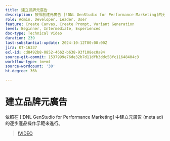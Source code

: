 ```yaml
---
title: 建立品牌元廣告
description: 按照創建元廣告 [!DNL GenStudio for Performance Marketing]的分步產品演練進行作。
role: Admin, Developer, Leader, User
feature: Create Canvas, Create Prompt, Variant Generation
level: Beginner, Intermediate, Experienced
doc-type: Technical Video
duration: 239
last-substantial-update: 2024-10-12T00:00:00Z
jira: KT-16337
exl-id: cd8492b8-0852-46b2-b638-93f108ec0a84
source-git-commit: 1537999e76de32b7d11dfb3ddc58fc11648404c3
workflow-type: tm+mt
source-wordcount: '30'
ht-degree: 36%

---
```


# 建立品牌元廣告

依照在 [!DNL GenStudio for Performance Marketing] 中建立元廣告 (meta ad) 的逐步產品操作示範來進行。

>[!VIDEO](https://video.tv.adobe.com/v/3435057/?learn=on)
